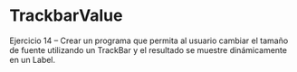 # TrackbarValue

Ejercicio 14 – Crear un programa que permita al usuario cambiar el tamaño de fuente
utilizando un TrackBar y el resultado se muestre dinámicamente en un Label.

